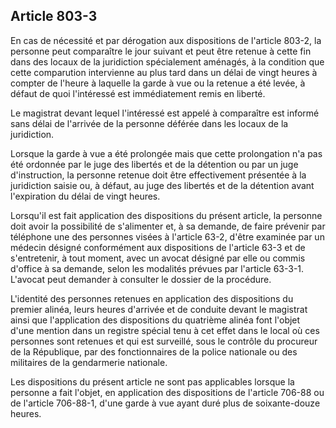Article 803-3
----
En cas de nécessité et par dérogation aux dispositions de l'article 803-2, la
personne peut comparaître le jour suivant et peut être retenue à cette fin dans
des locaux de la juridiction spécialement aménagés, à la condition que cette
comparution intervienne au plus tard dans un délai de vingt heures à compter de
l'heure à laquelle la garde à vue ou la retenue a été levée, à défaut de quoi
l'intéressé est immédiatement remis en liberté.

Le magistrat devant lequel l'intéressé est appelé à comparaître est informé sans
délai de l'arrivée de la personne déférée dans les locaux de la juridiction.

Lorsque la garde à vue a été prolongée mais que cette prolongation n'a pas été
ordonnée par le juge des libertés et de la détention ou par un juge
d'instruction, la personne retenue doit être effectivement présentée à la
juridiction saisie ou, à défaut, au juge des libertés et de la détention avant
l'expiration du délai de vingt heures.

Lorsqu'il est fait application des dispositions du présent article, la personne
doit avoir la possibilité de s'alimenter et, à sa demande, de faire prévenir par
téléphone une des personnes visées à l'article 63-2, d'être examinée par un
médecin désigné conformément aux dispositions de l'article 63-3 et de
s'entretenir, à tout moment, avec un avocat désigné par elle ou commis d'office
à sa demande, selon les modalités prévues par l'article 63-3-1. L'avocat peut
demander à consulter le dossier de la procédure.

L'identité des personnes retenues en application des dispositions du premier
alinéa, leurs heures d'arrivée et de conduite devant le magistrat ainsi que
l'application des dispositions du quatrième alinéa font l'objet d'une mention
dans un registre spécial tenu à cet effet dans le local où ces personnes sont
retenues et qui est surveillé, sous le contrôle du procureur de la République,
par des fonctionnaires de la police nationale ou des militaires de la
gendarmerie nationale.

Les dispositions du présent article ne sont pas applicables lorsque la personne
a fait l'objet, en application des dispositions de l'article 706-88 ou de
l'article 706-88-1, d'une garde à vue ayant duré plus de soixante-douze heures.
